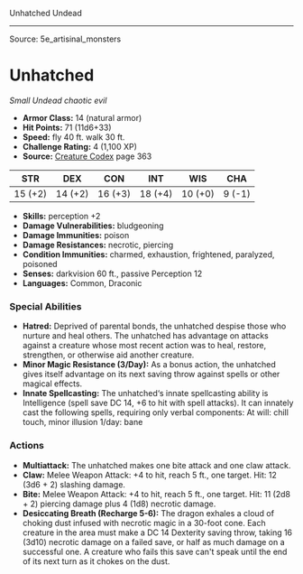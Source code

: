<MonsterName/>Unhatched</MonsterName>
<CreatureType/>Undead</CreatureType>



---

Source: 5e_artisinal_monsters

# Unhatched

*Small* *Undead* *chaotic evil*

- **Armor Class:** 14 (natural armor)
- **Hit Points:** 71 (11d6+33)
- **Speed:** fly 40 ft. walk 30 ft.
- **Challenge Rating:** 4 (1,100 XP)
- **Source:** [Creature Codex](https://koboldpress.com/kpstore/product/creature-codex-for-5th-edition-dnd) page 363

| STR | DEX | CON | INT | WIS | CHA |
| --- | --- | --- | --- | --- | --- |
| 15 (+2) | 14 (+2) | 16 (+3) | 18 (+4) | 10 (+0) | 9 (-1) |

- **Skills:** perception +2
- **Damage Vulnerabilities:** bludgeoning
- **Damage Immunities:** poison
- **Damage Resistances:** necrotic, piercing
- **Condition Immunities:** charmed, exhaustion, frightened, paralyzed, poisoned
- **Senses:** darkvision 60 ft., passive Perception 12
- **Languages:** Common, Draconic

### Special Abilities

- **Hatred:** Deprived of parental bonds, the unhatched despise those who nurture and heal others. The unhatched has advantage on attacks against a creature whose most recent action was to heal, restore, strengthen, or otherwise aid another creature.
- **Minor Magic Resistance (3/Day):** As a bonus action, the unhatched gives itself advantage on its next saving throw against spells or other magical effects.
- **Innate Spellcasting:** The unhatched‘s innate spellcasting ability is Intelligence (spell save DC 14, +6 to hit with spell attacks). It can innately cast the following spells, requiring only verbal components:
At will: chill touch, minor illusion
1/day: bane

### Actions

- **Multiattack:** The unhatched makes one bite attack and one claw attack.
- **Claw:** Melee Weapon Attack: +4 to hit, reach 5 ft., one target. Hit: 12 (3d6 + 2) slashing damage.
- **Bite:** Melee Weapon Attack: +4 to hit, reach 5 ft., one target. Hit: 11 (2d8 + 2) piercing damage plus 4 (1d8) necrotic damage.
- **Desiccating Breath (Recharge 5-6):** The dragon exhales a cloud of choking dust infused with necrotic magic in a 30-foot cone. Each creature in the area must make a DC 14 Dexterity saving throw, taking 16 (3d10) necrotic damage on a failed save, or half as much damage on a successful one. A creature who fails this save can't speak until the end of its next turn as it chokes on the dust.




